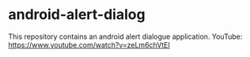 # android-alert-dialog
This repository contains an android alert dialogue application.
YouTube: https://www.youtube.com/watch?v=zeLm6chVtEI
